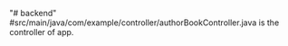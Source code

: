 "# backend" 
#src/main/java/com/example/controller/authorBookController.java is the controller of app.
